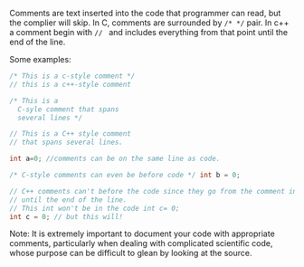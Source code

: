 Comments are text inserted into the code that programmer can read, but the complier will skip. In C, comments are surrounded by `/* */` pair. In c++ a comment begin with `// ` and includes everything from that point until the end of the line.

Some examples:

```c++
/* This is a c-style comment */
// this is a c++-style comment

/* This is a 
  C-syle comment that spans 
  several lines */

// This is a C++ style comment 
// that spans several lines.

int a=0; //comments can be on the same line as code. 

/* C-style comments can even be before code */ int b = 0;

// C++ comments can't before the code since they go from the comment indicator
// until the end of the line.
// This int won't be in the code int c= 0;
int c = 0; // but this will! 
``` 

Note: It is extremely important to document your code with appropriate comments, particularly when dealing with complicated scientific code, whose purpose can be difficult to glean by looking at the source.

